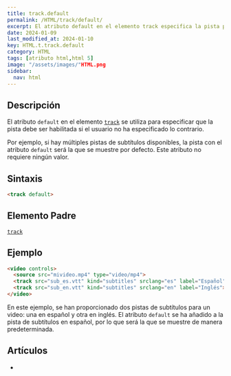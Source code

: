 ```yaml
---
title: track.default
permalink: /HTML/track/default/
excerpt: El atributo default en el elemento track especifica la pista predeterminada para subtítulos. Aplicable a HTML.
date: 2024-01-09
last_modified_at: 2024-01-10
key: HTML.t.track.default
category: HTML
tags: [atributo html,html 5]
image: "/assets/images/"HTML.png
sidebar:
  nav: html
---
```


## Descripción


El atributo `default` en el elemento [`track`](https://www.w3api.com/HTML/track/) se utiliza para especificar que la pista debe ser habilitada si el usuario no ha especificado lo contrario.


Por ejemplo, si hay múltiples pistas de subtítulos disponibles, la pista con el atributo `default` será la que se muestre por defecto. Este atributo no requiere ningún valor.


## Sintaxis


```html
<track default>
```


## Elemento Padre


[`track`](https://www.w3api.com/HTML/track/)


## Ejemplo


```html
<video controls>
  <source src="mivideo.mp4" type="video/mp4">
  <track src="sub_es.vtt" kind="subtitles" srclang="es" label="Español" default>
  <track src="sub_en.vtt" kind="subtitles" srclang="en" label="Inglés">
</video>

```


En este ejemplo, se han proporcionado dos pistas de subtítulos para un video: una en español y otra en inglés. El atributo `default` se ha añadido a la pista de subtítulos en español, por lo que será la que se muestre de manera predeterminada.


## Artículos

- 
